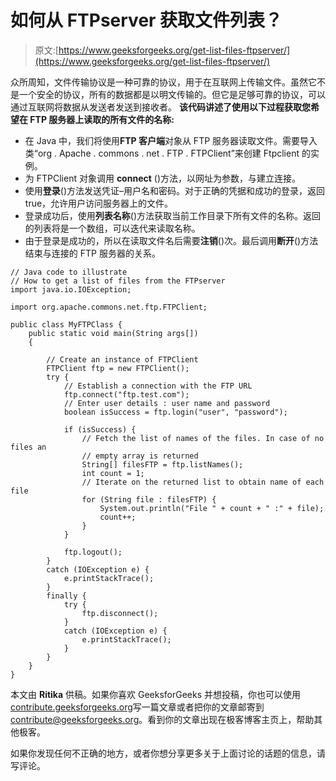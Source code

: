# 如何从 FTPserver 获取文件列表？

> 原文:[https://www.geeksforgeeks.org/get-list-files-ftpserver/](https://www.geeksforgeeks.org/get-list-files-ftpserver/)

众所周知，文件传输协议是一种可靠的协议，用于在互联网上传输文件。虽然它不是一个安全的协议，所有的数据都是以明文传输的。但它是足够可靠的协议，可以通过互联网将数据从发送者发送到接收者。
**该代码讲述了使用以下过程获取您希望在 FTP 服务器上读取的所有文件的名称:**

*   在 Java 中，我们将使用**FTP 客户端**对象从 FTP 服务器读取文件。需要导入类“org . Apache . commons . net . FTP . FTPClient”来创建 Ftpclient 的实例。
*   为 FTPClient 对象调用 **connect** ()方法，以网址为参数，与建立连接。
*   使用**登录**()方法发送凭证–用户名和密码。对于正确的凭据和成功的登录，返回 true，允许用户访问服务器上的文件。
*   登录成功后，使用**列表名称**()方法获取当前工作目录下所有文件的名称。返回的列表将是一个数组，可以迭代来读取名称。
*   由于登录是成功的，所以在读取文件名后需要**注销**()次。最后调用**断开**()方法结束与连接的 FTP 服务器的关系。

```
// Java code to illustrate
// How to get a list of files from the FTPserver
import java.io.IOException;

import org.apache.commons.net.ftp.FTPClient;

public class MyFTPClass {
    public static void main(String args[])
    {

        // Create an instance of FTPClient
        FTPClient ftp = new FTPClient();
        try {
            // Establish a connection with the FTP URL
            ftp.connect("ftp.test.com");
            // Enter user details : user name and password
            boolean isSuccess = ftp.login("user", "password");

            if (isSuccess) {
                // Fetch the list of names of the files. In case of no files an
                // empty array is returned
                String[] filesFTP = ftp.listNames();
                int count = 1;
                // Iterate on the returned list to obtain name of each file
                for (String file : filesFTP) {
                    System.out.println("File " + count + " :" + file);
                    count++;
                }
            }

            ftp.logout();
        }
        catch (IOException e) {
            e.printStackTrace();
        }
        finally {
            try {
                ftp.disconnect();
            }
            catch (IOException e) {
                e.printStackTrace();
            }
        }
    }
}
```

本文由 **Ritika** 供稿。如果你喜欢 GeeksforGeeks 并想投稿，你也可以使用[contribute.geeksforgeeks.org](http://www.contribute.geeksforgeeks.org)写一篇文章或者把你的文章邮寄到 contribute@geeksforgeeks.org。看到你的文章出现在极客博客主页上，帮助其他极客。

如果你发现任何不正确的地方，或者你想分享更多关于上面讨论的话题的信息，请写评论。